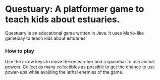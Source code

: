 # Questuary: A platformer game to teach kids about estuaries.

Questuary is an educational game written in Java. It uses Mario-like gameplay to teach kids about estuaries.

### How to play

Use the arrow keys to move the researcher and a spacebar to use animal powers. Collect as many collectibles as possible to get the chance to use power-ups while avoiding the lethal enemies of the game.
